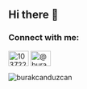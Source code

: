 ## Hi there 👋

<h3 align="left">Connect with me:</h3>
<p align="left">
<a href="https://stackoverflow.com/users/10372281" target="blank"><img align="center" src="https://raw.githubusercontent.com/rahuldkjain/github-profile-readme-generator/master/src/images/icons/Social/stack-overflow.svg" alt="10372281" height="30" width="40" /></a>
<a href="https://medium.com/@burakcanduzcan" target="blank"><img align="center" src="https://raw.githubusercontent.com/rahuldkjain/github-profile-readme-generator/master/src/images/icons/Social/medium.svg" alt="@burakcanduzcan" height="30" width="40" /></a>
</p>

<p><img align="left" src="https://github-readme-stats.vercel.app/api/top-langs?username=burakcanduzcan&show_icons=true&locale=en&layout=compact" alt="burakcanduzcan" /></p>

